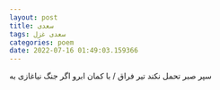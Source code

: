 ```yaml
---
layout: post
title: سعدی
tags: سعدی غزل
categories: poem
date: 2022-07-16 01:49:03.159366
---
```


سپر صبر تحمل نکند تیر فراق / با کمان ابرو اگر جنگ نیاغازی به